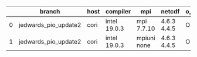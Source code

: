 |    | branch               | host   | compiler     | mpi         | netcdf      | o_g   | os     | build   | u_pass   | u_fail   | s_pass   | s_fail   | e_pass   | e_fail   | nuopc_pass   | nuopc_fail   | artifacts_hash                                                                                                                                                  | modified                   |
|----|----------------------|--------|--------------|-------------|-------------|-------|--------|---------|----------|----------|----------|----------|----------|----------|--------------|--------------|-----------------------------------------------------------------------------------------------------------------------------------------------------------------|----------------------------|
|  0 | jedwards_pio_update2 | cori   | intel 19.0.3 | mpi 7.7.10  | 4.6.3 4.4.5 | O     | Unicos | pass    | pending  | pending  | pending  | pending  | pending  | pending  | pending      | pending      | [artifacts](https://github.com/esmf-org/esmf-test-artifacts/tree/a6d3aa36bb2a3f5d51df6ebc924d6af0fb596f12/jedwards_pio_update2/cori/intel/19.0.3/O/mpi/7.7.10)  | 2022-03-12 21:12:12.076902 |
|  1 | jedwards_pio_update2 | cori   | intel 19.0.3 | mpiuni none | 4.6.3 4.4.5 | O     | Unicos | pass    | pending  | pending  | pending  | pending  | pending  | pending  | pending      | pending      | [artifacts](https://github.com/esmf-org/esmf-test-artifacts/tree/6341bfc594b3e374b8c71c908c5843466689be84/jedwards_pio_update2/cori/intel/19.0.3/O/mpiuni/none) | 2022-03-12 21:12:12.076875 |